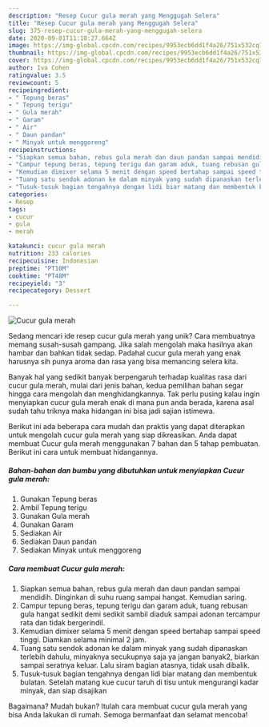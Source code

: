 ```yaml
---
description: "Resep Cucur gula merah yang Menggugah Selera"
title: "Resep Cucur gula merah yang Menggugah Selera"
slug: 375-resep-cucur-gula-merah-yang-menggugah-selera
date: 2020-09-01T11:10:27.664Z
image: https://img-global.cpcdn.com/recipes/9953ecb6dd1f4a26/751x532cq70/cucur-gula-merah-foto-resep-utama.jpg
thumbnail: https://img-global.cpcdn.com/recipes/9953ecb6dd1f4a26/751x532cq70/cucur-gula-merah-foto-resep-utama.jpg
cover: https://img-global.cpcdn.com/recipes/9953ecb6dd1f4a26/751x532cq70/cucur-gula-merah-foto-resep-utama.jpg
author: Iva Cohen
ratingvalue: 3.5
reviewcount: 5
recipeingredient:
- " Tepung beras"
- " Tepung terigu"
- " Gula merah"
- " Garam"
- " Air"
- " Daun pandan"
- " Minyak untuk menggoreng"
recipeinstructions:
- "Siapkan semua bahan, rebus gula merah dan daun pandan sampai mendidih. Dinginkan di suhu ruang sampai hangat. Kemudian saring."
- "Campur tepung beras, tepung terigu dan garam aduk, tuang rebusan gula hangat sedikit demi sedikit sambil diaduk sampai adonan tercampur rata dan tidak bergerindil."
- "Kemudian dimixer selama 5 menit dengan speed bertahap sampai speed tinggi. Diamkan selama minimal 2 jam."
- "Tuang satu sendok adonan ke dalam minyak yang sudah dipanaskan terlebih dahulu, minyaknya secukupnya saja ya jangan banyak2, biarkan sampai seratnya keluar. Lalu siram bagian atasnya, tidak usah dibalik."
- "Tusuk-tusuk bagian tengahnya dengan lidi biar matang dan membentuk bulatan. Setelah matang kue cucur taruh di tisu untuk mengurangi kadar minyak, dan siap disajikan"
categories:
- Resep
tags:
- cucur
- gula
- merah

katakunci: cucur gula merah 
nutrition: 233 calories
recipecuisine: Indonesian
preptime: "PT10M"
cooktime: "PT48M"
recipeyield: "3"
recipecategory: Dessert

---
```



![Cucur gula merah](https://img-global.cpcdn.com/recipes/9953ecb6dd1f4a26/751x532cq70/cucur-gula-merah-foto-resep-utama.jpg)

Sedang mencari ide resep cucur gula merah yang unik? Cara membuatnya memang susah-susah gampang. Jika salah mengolah maka hasilnya akan hambar dan bahkan tidak sedap. Padahal cucur gula merah yang enak harusnya sih punya aroma dan rasa yang bisa memancing selera kita.



Banyak hal yang sedikit banyak berpengaruh terhadap kualitas rasa dari cucur gula merah, mulai dari jenis bahan, kedua pemilihan bahan segar hingga cara mengolah dan menghidangkannya. Tak perlu pusing kalau ingin menyiapkan cucur gula merah enak di mana pun anda berada, karena asal sudah tahu triknya maka hidangan ini bisa jadi sajian istimewa.


Berikut ini ada beberapa cara mudah dan praktis yang dapat diterapkan untuk mengolah cucur gula merah yang siap dikreasikan. Anda dapat membuat Cucur gula merah menggunakan 7 bahan dan 5 tahap pembuatan. Berikut ini cara untuk membuat hidangannya.

<!--inarticleads1-->

##### Bahan-bahan dan bumbu yang dibutuhkan untuk menyiapkan Cucur gula merah:

1. Gunakan  Tepung beras
1. Ambil  Tepung terigu
1. Gunakan  Gula merah
1. Gunakan  Garam
1. Sediakan  Air
1. Sediakan  Daun pandan
1. Sediakan  Minyak untuk menggoreng




<!--inarticleads2-->

##### Cara membuat Cucur gula merah:

1. Siapkan semua bahan, rebus gula merah dan daun pandan sampai mendidih. Dinginkan di suhu ruang sampai hangat. Kemudian saring.
1. Campur tepung beras, tepung terigu dan garam aduk, tuang rebusan gula hangat sedikit demi sedikit sambil diaduk sampai adonan tercampur rata dan tidak bergerindil.
1. Kemudian dimixer selama 5 menit dengan speed bertahap sampai speed tinggi. Diamkan selama minimal 2 jam.
1. Tuang satu sendok adonan ke dalam minyak yang sudah dipanaskan terlebih dahulu, minyaknya secukupnya saja ya jangan banyak2, biarkan sampai seratnya keluar. Lalu siram bagian atasnya, tidak usah dibalik.
1. Tusuk-tusuk bagian tengahnya dengan lidi biar matang dan membentuk bulatan. Setelah matang kue cucur taruh di tisu untuk mengurangi kadar minyak, dan siap disajikan




Bagaimana? Mudah bukan? Itulah cara membuat cucur gula merah yang bisa Anda lakukan di rumah. Semoga bermanfaat dan selamat mencoba!
